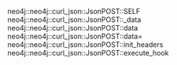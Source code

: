 neo4j::neo4j::curl_json::JsonPOST::SELF
neo4j::neo4j::curl_json::JsonPOST::_data
neo4j::neo4j::curl_json::JsonPOST::data
neo4j::neo4j::curl_json::JsonPOST::data=
neo4j::neo4j::curl_json::JsonPOST::init_headers
neo4j::neo4j::curl_json::JsonPOST::execute_hook